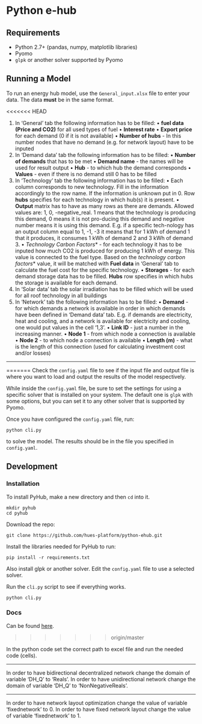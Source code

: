 Python e-hub
============

Requirements
------------

- Python 2.7+ (pandas, numpy, matplotlib libraries)
- Pyomo
- `glpk` or another solver supported by Pyomo

Running a Model
---------------

To run an energy hub model, use the `General_input.xlsx` file to enter your data.
The data **must** be in the same format.

<<<<<<< HEAD
1.	In ‘General’ tab the following information has to be filled:
•	**fuel data (Price and CO2)** for all used types of fuel
•	**Interest rate**
•	 **Export price** for each demand (0 if it is not available)
•	**Number of hubs** - In this number nodes that have no demand (e.g. for network layout) have to be inputed
2.	In ‘Demand data’ tab the following information has to be filled:
•	**Number of demands** that has to be met
•	**Demand name** - the names will be used for result output
•	**Hub** - to which hub the demand corresponds
•	**Values** - even if there is no demand still 0 has to be filled
3.	In ‘Technology’ tab the following information has to be filled:
•	Each column corresponds to new technology. Fill in the information accordingly to the row name. If the information is unknown put in 0. Row **hubs** specifies for each technology in which hub(s) it is present.
•	**Output** matrix has to have as many rows as there are demands. Allowed values are: 1, 0, -negative_real. 1 means that the technology is producing this demand, 0 means it is not pro-ducing this demand and negative number means it is using this demand. E.g. if a specific tech-nology has an output column equal to 1, -1, -3 it means that for 1 kWh of demand 1 that it produces, it consumes 1 kWh of demand 2 and 3 kWh of demand 3.
•	*Technology Carbon Factors** - for each technology it has to be inputed how much CO2 is produced for producing 1 kWh of energy. This value is connected to the fuel type. Based on the *technology carbon factors** value, it will be matched with **Fuel data** in ‘General’ tab to calculate the fuel cost for the specific technology.
•	**Storages** - for each demand storage data has to be filled. **Hubs** row specifies in which hubs the storage is available for each demand.
4.	In ‘Solar data’ tab the solar irradiation has to be filled which will be used for all roof technology in all buildings
5.	In ‘Network’ tab the following information has to be filled:
•	**Demand** - for which demands a network is available in order in which demands have been defined in ‘Demand data’ tab. E.g. if demands are electricity, heat and cooling, and a network is available for electricity and cooling, one would put values in the cell ‘1,3’.
•	**Link ID** - just a number in the increasing manner.
•	**Node 1** - from which node a connection is available
•	**Node 2** - to which node a connection is available
•	**Length (m)** - what is the length of this connection (used for calculating investment cost and/or losses)
---------------
=======
Check the `config.yaml` file to see if the input file and output file is where
you want to load and output the results of the model respectively.

While inside the `config.yaml` file, be sure to set the settings for using a
specific solver that is installed on your system.
The default one is `glpk` with some options, but you can set it to any other
solver that is supported by Pyomo.

Once you have configured the `config.yaml` file, run:
```
python cli.py
```
to solve the model.
The results should be in the file you specified in `config.yaml`.

Development
-----------

### Installation

To install PyHub, make a new directory and then `cd` into it.
```
mkdir pyhub
cd pyhub
```

Download the repo:
```
git clone https://github.com/hues-platform/python-ehub.git
```

Install the libraries needed for PyHub to run:
```
pip install -r requirements.txt
```

Also install glpk or another solver.
Edit the `config.yaml` file to use a selected solver.

Run the `cli.py` script to see if everything works.
```
python cli.py
```

### Docs

Can be found [here](docs/explanation.md).
>>>>>>> origin/master

In the python code set the correct path to excel file and run the needed code (cells).

---------------
In order to have bidirectional decentralized network change the domain of variable ‘DH_Q’ to ‘Reals’. In order to have unidirectional network change the domain of variable ‘DH_Q’ to ‘NonNegativeReals’. 

---------------
In order to have network layout optimization change the value of variable ‘fixednetwork’ to 0.
In order to have fixed network layout change the value of variable ‘fixednetwork’ to 1.




